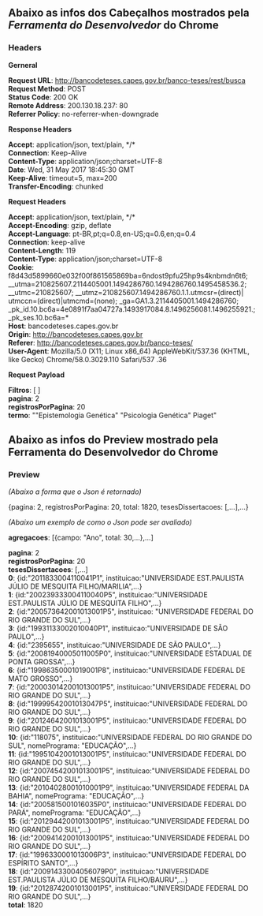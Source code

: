 ## Abaixo as infos dos Cabeçalhos mostrados pela _Ferramenta do Desenvolvedor_ do Chrome

### Headers

**Gerneral**

**Request URL**: http://bancodeteses.capes.gov.br/banco-teses/rest/busca  
**Request Method**: POST  
**Status Code**: 200 OK  
**Remote Address**: 200.130.18.237:  80  
**Referrer Policy**: no-referrer-when-downgrade

**Response Headers**

**Accept**: application/json, text/plain, \*/\*  
**Connection**: Keep-Alive  
**Content-Type**: application/json;charset=UTF-8   
**Date**: Wed, 31 May 2017 18:45:30 GMT  
**Keep-Alive**: timeout=5, max=200  
**Transfer-Encoding**: chunked  

**Request Headers**

**Accept**: application/json, text/plain, \*/\*  
**Accept-Encoding**: gzip, deflate  
**Accept-Language**: pt-BR,pt;q=0.8,en-US;q=0.6,en;q=0.4  
**Connection**: keep-alive  
**Content-Length**: 119  
**Content-Type**: application/json;charset=UTF-8  
**Cookie**: f8d43d5899660e032f00f861565869ba=6ndost9pfu25hp9s4knbmdn6t6; __utma=210825607.2114405001.1494286760.1494286760.1495458536.2; __utmc=210825607; __utmz=210825607.1494286760.1.1.utmcsr=(direct)| utmccn=(direct)|utmcmd=(none); _ga=GA1.3.2114405001.1494286760; _pk_id.10.bc6a=4e0891f7aa04727a.1493917084.8.1496256081.1496255921.; _pk_ses.10.bc6a=*    
**Host**: bancodeteses.capes.gov.br  
**Origin**: http://bancodeteses.capes.gov.br  
**Referer**:  http://bancodeteses.capes.gov.br/banco-teses/  
**User-Agent**: Mozilla/5.0 (X11; Linux x86_64) AppleWebKit/537.36 (KHTML, like Gecko) Chrome/58.0.3029.110 Safari/537
.36  

**Request Payload**

**Filtros**: [ ]  
**pagina**: 2  
**registrosPorPagina**: 20  
**termo**: ""Epistemologia Genética" "Psicologia Genética" Piaget"  


## Abaixo as infos do Preview mostrado pela Ferramenta do Desenvolvedor do Chrome

### Preview

_(Abaixo a forma que o Json é retornado)_

{pagina: 2, registrosPorPagina: 20, total: 1820, tesesDissertacoes: [,…],…}

_(Abaixo um exemplo de como o Json pode ser avaliado)_

**agregacoes**: [{campo:  "Ano", total:  30,…},…]

**pagina**: 2  
**registrosPorPagina**: 20  
**tesesDissertacoes**: [,…]  
**0**: {id:"2011833004110041P1", instituicao:"UNIVERSIDADE EST.PAULISTA JÚLIO DE MESQUITA FILHO/MARILIA",…}  
**1**: {id:"200239333004110040P5", instituicao:"UNIVERSIDADE EST.PAULISTA JÚLIO DE MESQUITA FILHO",…}  
**2**: {id:"200573642001013001P5", instituicao: "UNIVERSIDADE FEDERAL DO RIO GRANDE DO SUL",…}  
**3**: {id:"19931133002010040P1", instituicao:"UNIVERSIDADE DE SÃO PAULO",…}  
**4**: {id:"2395655", instituicao:"UNIVERSIDADE DE SÃO PAULO",…}  
**5**: {id:"20081940005011005P0", instituicao:"UNIVERSIDADE ESTADUAL DE PONTA GROSSA",…}  
**6**: {id:"19986350001019001P8", instituicao:"UNIVERSIDADE FEDERAL DE MATO GROSSO",…}  
**7**: {id:"200030142001013001P5", instituicao:"UNIVERSIDADE FEDERAL DO RIO GRANDE DO SUL",…}  
**8**: {id:"19999542001013047P5", instituicao:"UNIVERSIDADE FEDERAL DO RIO GRANDE DO SUL",…}  
**9**: {id:"20124642001013001P5", instituicao:"UNIVERSIDADE FEDERAL DO RIO GRANDE DO SUL",…}  
**10**: {id:"118075", instituicao:"UNIVERSIDADE FEDERAL DO RIO GRANDE DO SUL", nomePrograma:  "EDUCAÇÃO",…}  
**11**: {id:"19951042001013001P5", instituicao:"UNIVERSIDADE FEDERAL DO RIO GRANDE DO SUL",…}  
**12**: {id:"20074542001013001P5", instituicao:"UNIVERSIDADE FEDERAL DO RIO GRANDE DO SUL",…}  
**13**: {id:"20104028001010001P9", instituicao:"UNIVERSIDADE FEDERAL DA BAHIA", nomePrograma:  "EDUCAÇÃO",…}  
**14**: {id:"2005815001016035P0", instituicao:"UNIVERSIDADE FEDERAL DO PARÁ", nomePrograma:  "EDUCAÇÃO",…}  
**15**: {id:"20129442001013001P5", instituicao:"UNIVERSIDADE FEDERAL DO RIO GRANDE DO SUL",…}  
**16**: {id:"20094142001013001P5", instituicao:"UNIVERSIDADE FEDERAL DO RIO GRANDE DO SUL",…}  
**17**: {id:"1996330001013006P3", instituicao:"UNIVERSIDADE FEDERAL DO ESPÍRITO SANTO",…}  
**18**: {id:"20091433004056079P0", instituicao:"UNIVERSIDADE EST.PAULISTA JÚLIO DE MESQUITA FILHO/BAURU",…}  
**19**: {id:"20128742001013001P5", instituicao:"UNIVERSIDADE FEDERAL DO RIO GRANDE DO SUL",…}  
**total**: 1820